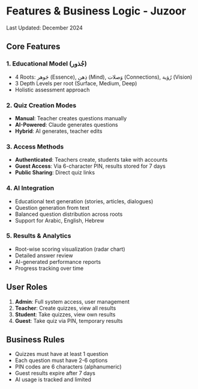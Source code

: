 # Features & Business Logic - Juzoor
Last Updated: December 2024

## Core Features

### 1. Educational Model (جُذور)
- 4 Roots: جَوهر (Essence), ذِهن (Mind), وَصلات (Connections), رُؤية (Vision)
- 3 Depth Levels per root (Surface, Medium, Deep)
- Holistic assessment approach

### 2. Quiz Creation Modes
- **Manual**: Teacher creates questions manually
- **AI-Powered**: Claude generates questions
- **Hybrid**: AI generates, teacher edits

### 3. Access Methods
- **Authenticated**: Teachers create, students take with accounts
- **Guest Access**: Via 6-character PIN, results stored for 7 days
- **Public Sharing**: Direct quiz links

### 4. AI Integration
- Educational text generation (stories, articles, dialogues)
- Question generation from text
- Balanced question distribution across roots
- Support for Arabic, English, Hebrew

### 5. Results & Analytics
- Root-wise scoring visualization (radar chart)
- Detailed answer review
- AI-generated performance reports
- Progress tracking over time

## User Roles
1. **Admin**: Full system access, user management
2. **Teacher**: Create quizzes, view all results
3. **Student**: Take quizzes, view own results
4. **Guest**: Take quiz via PIN, temporary results

## Business Rules
- Quizzes must have at least 1 question
- Each question must have 2-6 options
- PIN codes are 6 characters (alphanumeric)
- Guest results expire after 7 days
- AI usage is tracked and limited
